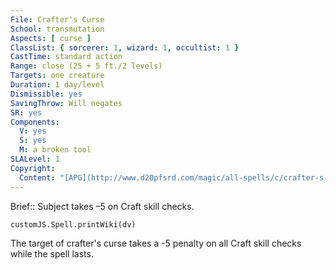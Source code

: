 ```yaml
---
File: Crafter's Curse
School: transmutation
Aspects: [ curse ]
ClassList: { sorcerer: 1, wizard: 1, occultist: 1 }
CastTime: standard action
Range: close (25 + 5 ft./2 levels)
Targets: one creature
Duration: 1 day/level
Dismissible: yes
SavingThrow: Will negates
SR: yes
Components:
  V: yes
  S: yes
  M: a broken tool
SLALevel: 1
Copyright:
  Content: "[APG](http://www.d20pfsrd.com/magic/all-spells/c/crafter-s-curse)"
---
```

Brief:: Subject takes –5 on Craft skill checks.

```dataviewjs
customJS.Spell.printWiki(dv)
```

The target of crafter's curse takes a -5 penalty on all Craft skill checks while the spell lasts.
